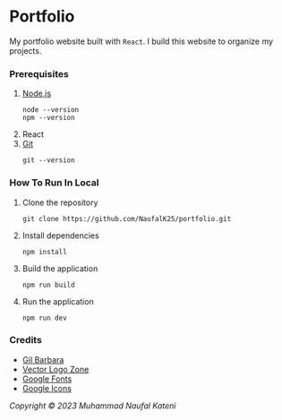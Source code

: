 # Portfolio

My portfolio website built with `React`. I build this website to organize my projects.

### Prerequisites

1. [Node.js](https://nodejs.org/en/)
   ```
   node --version
   npm --version
   ```
2. React
3. [Git](https://git-scm.com/downloads)
   ```
   git --version
   ```

### How To Run In Local

1. Clone the repository
   ```
   git clone https://github.com/NaufalK25/portfolio.git
   ```
2. Install dependencies
   ```
   npm install
   ```
3. Build the application
   ```
   npm run build
   ```
4. Run the application
   ```
   npm run dev
   ```

### Credits

- [Gil Barbara](https://github.com/gilbarbara/logos)
- [Vector Logo Zone](https://www.vectorlogo.zone/)
- [Google Fonts](https://fonts.google.com/)
- [Google Icons](https://fonts.google.com/icons)

_Copyright © 2023 Muhammad Naufal Kateni_
